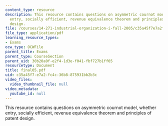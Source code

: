 ```yaml
---
content_type: resource
description: This resource contains questions on asymmetric cournot model, whether
  entry, socially efficient, revenue equivalence theorem and principles of patent
  design.
file: /courses/14-271-industrial-organization-i-fall-2005/c35a45f7e7a2fc4c36b8875931bb2b3c_final05.pdf
file_type: application/pdf
learning_resource_types:
- Exams
ocw_type: OCWFile
parent_title: Exams
parent_type: CourseSection
parent_uid: 30b20a0f-e2f4-1d3e-f041-fbf727b1ff05
resourcetype: Document
title: final05.pdf
uid: c35a45f7-e7a2-fc4c-36b8-875931bb2b3c
video_files:
  video_thumbnail_file: null
video_metadata:
  youtube_id: null
---
```

This resource contains questions on asymmetric cournot model, whether entry, socially efficient, revenue equivalence theorem and principles of patent design.

